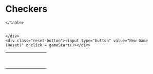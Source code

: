 <!DOCTYPE html>
<html lang="en">
<head>
    <meta charset="UTF-7">
    <meta http-equiv="X-UA-Compatible" content="IE=edge">
    <meta name="viewport" content="width=device-width, initial-scale=1.0">
    <title>Document</title>
    <link rel="stylesheet" href="style.css">
    <script src="project1.js" defer></script>
    <!--<script src=""></script>-->

</head>
<body>
    <h1>Checkers</h1>
    <table class="gameboard-wrapper">
        <tr>
            <td class="tile black-tile" id="(0, 7)"></td><td class="tile white-tile" id="(1, 7)"></td><td class="tile black-tile" id="(2, 7)"></td><td class="tile white-tile" id="(3, 7)"></td>
            <td class="tile black-tile" id="(4, 7)"></td><td class="tile white-tile" id="(5, 7)"></td><td class="tile black-tile" id="(6, 7)"></td><td class="tile white-tile" id="(7, 7)"></td>
        </tr>
        <tr>
            <td class="tile white-tile" id="(0, 6)"></td><td class="tile black-tile" id="(1, 6)"></td><td class="tile white-tile" id="(2, 6)"></td><td class="tile black-tile" id="(3, 6)"></td>
            <td class="tile white-tile" id="(4, 6)"></td><td class="tile black-tile" id="(5, 6)"></td><td class="tile white-tile" id="(6, 6)"></td><td class="tile black-tile" id="(7, 6)"></td>
        </tr>
        <tr>
            <td class="tile black-tile" id="(0, 5)"></td><td class="tile white-tile" id="(1, 5)"></td><td class="tile black-tile" id="(2, 5)"></td><td class="tile white-tile" id="(3, 5)"></td>
            <td class="tile black-tile" id="(4, 5)"></td><td class="tile white-tile" id="(5, 5)"></td><td class="tile black-tile" id="(6, 5)"></td><td class="tile white-tile" id="(7, 5)"></td>
        </tr>
        <tr>
            <td class="tile white-tile" id="(0, 4)"></td><td class="tile black-tile" id="(1, 4)"></td><td class="tile white-tile" id="(2, 4)"></td><td class="tile black-tile" id="(3, 4)"></td>
            <td class="tile white-tile" id="(4, 4)"></td><td class="tile black-tile" id="(5, 4)"></td><td class="tile white-tile" id="(6, 4)"></td><td class="tile black-tile" id="(7, 4)"></td>
        </tr>
        <tr>
            <td class="tile black-tile" id="(0, 3)"></td><td class="tile white-tile" id="(1, 3)"></td><td class="tile black-tile" id="(2, 3)"></td><td class="tile white-tile" id="(3, 3)"></td>
            <td class="tile black-tile" id="(4, 3)"></td><td class="tile white-tile" id="(5, 3)"></td><td class="tile black-tile" id="(6, 3)"></td><td class="tile white-tile" id="(7, 3)"></td>        
        </tr>
        <tr>
            <td class="tile white-tile" id="(0, 2)"></td><td class="tile black-tile" id="(1, 2)"></td><td class="tile white-tile" id="(2, 2)"></td><td class="tile black-tile" id="(3, 2)"></td>
            <td class="tile white-tile" id="(4, 2)"></td><td class="tile black-tile" id="(5, 2)"></td><td class="tile white-tile" id="(6, 2)"></td><td class="tile black-tile" id="(7, 2)"></td>
        </tr>
        <tr>
            <td class="tile black-tile" id="(0, 1)"></td><td class="tile white-tile" id="(1, 1)"></td><td class="tile black-tile" id="(2, 1)"></td><td class="tile white-tile" id="(3, 1)"></td>
            <td class="tile black-tile" id="(4, 1)"></td><td class="tile white-tile" id="(5, 1)"></td><td class="tile black-tile" id="(6, 1)"></td><td class="tile white-tile" id="(7, 1)"></td>
        </tr>
        <tr>
            <td class="tile white-tile" id="(0, 0)"></td><td class="tile black-tile" id="(1, 0)"></td><td class="tile white-tile" id="(2, 0)"></td><td class="tile black-tile" id="(3, 0)"></td>
            <td class="tile white-tile" id="(4, 0)"></td><td class="tile black-tile" id="(5, 0)"></td><td class="tile white-tile" id="(6, 0)"></td><td class="tile black-tile" id="(7, 0)"></td>
        </tr>

    </table>

    
    </div>
    <div class="reset-button"><input type="button" value="New Game (Reset)" onclick = gameStart()></div>
